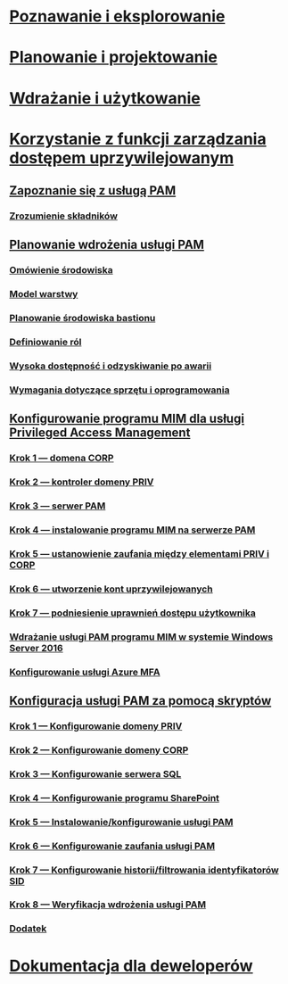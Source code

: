 # [Poznawanie i eksplorowanie](/microsoft-identity-manager/understand-explore/microsoft-identity-manager-2016)
# [Planowanie i projektowanie](/microsoft-identity-manager/plan-design/microsoft-identity-manager-2016-supported-platforms)
# [Wdrażanie i użytkowanie](/microsoft-identity-manager/deploy-use/microsoft-identity-manager-deploy)
# [Korzystanie z funkcji zarządzania dostępem uprzywilejowanym](privileged-identity-management-for-active-directory-domain-services.md)
## [Zapoznanie się z usługą PAM](privileged-identity-management-for-active-directory-domain-services.md)
### [Zrozumienie składników](principles-of-operation.md)
## [Planowanie wdrożenia usługi PAM](environment-overview.md)
### [Omówienie środowiska](environment-overview.md)
### [Model warstwy](tier-model-for-partitioning-administrative-privileges.md)
### [Planowanie środowiska bastionu](planning-bastion-environment.md)
### [Definiowanie ról](defining-roles-for-pam.md)
### [Wysoka dostępność i odzyskiwanie po awarii](high-availability-disaster-recovery-considerations-bastion-environment.md)
### [Wymagania dotyczące sprzętu i oprogramowania](hardware-software-requirements.md)
## [Konfigurowanie programu MIM dla usługi Privileged Access Management](configuring-mim-environment-for-pam.md)
### [Krok 1 — domena CORP](step-1-prepare-corp-domain.md)
### [Krok 2 — kontroler domeny PRIV](step-2-prepare-priv-domain-controller.md)
### [Krok 3 — serwer PAM](step-3-prepare-pam-server.md)
### [Krok 4 — instalowanie programu MIM na serwerze PAM](step-4-install-mim-components-on-pam-server.md)
### [Krok 5 — ustanowienie zaufania między elementami PRIV i CORP](step-5-establish-trust-between-priv-corp-forests.md)
### [Krok 6 — utworzenie kont uprzywilejowanych](step-6-transition-group-to-pam.md)
### [Krok 7 — podniesienie uprawnień dostępu użytkownika](step-7-elevate-user-access.md)
### [Wdrażanie usługi PAM programu MIM w systemie Windows Server 2016](deploy-pam-with-windows-server-2016.md)
### [Konfigurowanie usługi Azure MFA](use-azure-mfa-for-activation.md)
## [Konfiguracja usługi PAM za pomocą skryptów](sp1-pam-configure-using-scripts.md)
### [Krok 1 — Konfigurowanie domeny PRIV](sp1-step1-configuring-priv-domain.md)
### [Krok 2 — Konfigurowanie domeny CORP](sp1-step2-configuring-corp-domain.md)
### [Krok 3 — Konfigurowanie serwera SQL](sp1-step3-installing-configuring-sql.md)
### [Krok 4 — Konfigurowanie programu SharePoint](sp1-step4-configuring-sharepoint.md)
### [Krok 5 — Instalowanie/konfigurowanie usługi PAM](sp1-step5-configuring-pam.md)
### [Krok 6 — Konfigurowanie zaufania usługi PAM](sp1-step6-setup-pam-trust.md)
### [Krok 7 — Konfigurowanie historii/filtrowania identyfikatorów SID](sp1-step7-setup-sidhistory-sidfiltering.md)
### [Krok 8 — Weryfikacja wdrożenia usługi PAM](sp1-step8-pam-deployment-verification.md)
### [Dodatek](sp1-pam-deployment-addendum.md)
# [Dokumentacja dla deweloperów](/microsoft-identity-manager/reference/microsoft-identity-manager-2016-developer-reference)

